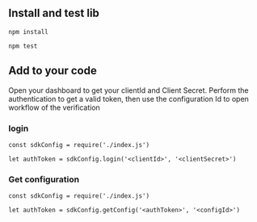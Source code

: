 ## Install and test lib

```
npm install
```

```
npm test
```

## Add to your code

Open your dashboard to get your clientId and Client Secret.
Perform the authentication to get a valid token, then use the configuration Id to open workflow of the verification

### login

```
const sdkConfig = require('./index.js')

let authToken = sdkConfig.login('<clientId>', '<clientSecret>')

```

### Get configuration

```
const sdkConfig = require('./index.js')

let authToken = sdkConfig.getConfig('<authToken>', '<configId>')

```
